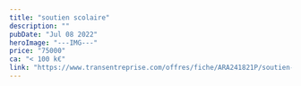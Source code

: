 ```yaml
---
title: "soutien scolaire"
description: ""
pubDate: "Jul 08 2022"
heroImage: "---IMG---"
price: "75000"
ca: "< 100 k€"
link: "https://www.transentreprise.com/offres/fiche/ARA241821P/soutien-scolaire/rhone-alpes"
---
```

